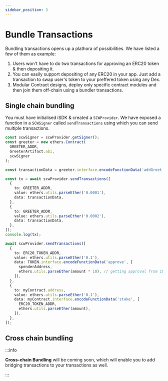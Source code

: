 ```yaml
---
sidebar_position: 3
---
```


# Bundle Transactions

Bundling transactions opens up a plathora of possibilities. We have listed a few of them as example:

1. Users won't have to do two transactions for approving an ERC20 token & then depositing it.
2. You can easily support depositing of any ERC20 in your app. Just add a transaction to swap user's token to your preffered token using any Dex.
3. Modular Contract designs, deploy only specific contract modules and then join them off-chain using a bundler transactions.

## Single chain bundling

You must have initialised iSDK & created a `SCWProvider`. We have exposed a function in a `SCWSigner` called `sendTransactions` using which you can send multiple transactions.

```typescript
const scwSigner = scwProvider.getSigner();
const greeter = new ethers.Contract(
  GREETER_ADDR,
  GreeterArtifact.abi,
  scwSigner
);

const transactionData = greeter.interface.encodeFunctionData('addGreet');

const tx = await scwProvider.sendTransactions([
  {
    to: GREETER_ADDR,
    value: ethers.utils.parseEther('0.0001'),
    data: transactionData,
  },
  {
    to: GREETER_ADDR,
    value: ethers.utils.parseEther('0.0002'),
    data: transactionData,
  },
]);
console.log(tx);
```

```typescript title="Getting approval for ERC20 token & depositing together"
await scwProvider.sendTransactions([
  {
    to: ERC20_TOKEN_ADDR,
    value: ethers.utils.parseEther('0.1'),
    data: TOKEN.interface.encodeFunctionData('approve', [
      spenderAddress,
      ethers.utils.parseEther(amount * 10), // getting approval from 10 times the amount to be spent
    ]),
  },
  {
    to: myContract.address,
    value: ethers.utils.parseEther('0.1'),
    data: myContract.interface.encodeFunctionData('stake', [
      ERC20_TOKEN_ADDR,
      ethers.utils.parseEther(amount),
    ]),
  },
]);
```

## Cross chain bundling

:::info

**Cross-chain Bundling** will be coming soon, which will enable you to add bridging transactions to your transactions as well.

:::
